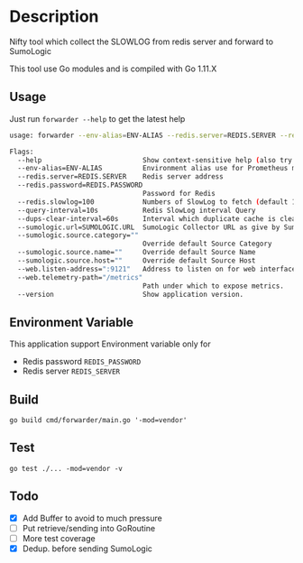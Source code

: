 # Description

Nifty tool which collect the SLOWLOG from redis server and forward to SumoLogic

This tool use Go modules and is compiled with Go 1.11.X

## Usage
Just run `forwarder --help` to get the latest help

```bash
usage: forwarder --env-alias=ENV-ALIAS --redis.server=REDIS.SERVER --redis.password=REDIS.PASSWORD --sumologic.url=SUMOLOGIC.URL [<flags>]

Flags:
  --help                         Show context-sensitive help (also try --help-long and --help-man).
  --env-alias=ENV-ALIAS          Environment alias use for Prometheus metrics(qa,prod,...)
  --redis.server=REDIS.SERVER    Redis server address
  --redis.password=REDIS.PASSWORD
                                 Password for Redis
  --redis.slowlog=100            Numbers of SlowLog to fetch (default 100)
  --query-interval=10s           Redis SlowLog interval Query
  --dups-clear-interval=60s      Interval which duplicate cache is cleared
  --sumologic.url=SUMOLOGIC.URL  SumoLogic Collector URL as give by SumoLogic
  --sumologic.source.category=""
                                 Override default Source Category
  --sumologic.source.name=""     Override default Source Name
  --sumologic.source.host=""     Override default Source Host
  --web.listen-address=":9121"   Address to listen on for web interface and telemetry.
  --web.telemetry-path="/metrics"
                                 Path under which to expose metrics.
  --version                      Show application version.
```
## Environment Variable
This application support Environment variable only for

* Redis password `REDIS_PASSWORD`
* Redis server `REDIS_SERVER`


## Build

```
go build cmd/forwarder/main.go '-mod=vendor'
```

## Test
```
go test ./... -mod=vendor -v
```


## Todo

  - [x] Add Buffer to avoid to much pressure  
  - [ ] Put retrieve/sending into GoRoutine  
  - [ ] More test coverage  
  - [x] Dedup. before sending SumoLogic  
